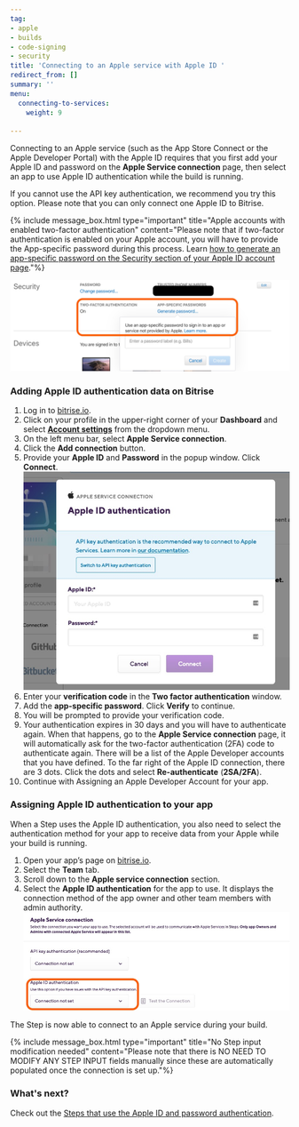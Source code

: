 ```yaml
---
tag:
- apple
- builds
- code-signing
- security
title: 'Connecting to an Apple service with Apple ID '
redirect_from: []
summary: ''
menu:
  connecting-to-services:
    weight: 9

---
```

Connecting to an Apple service (such as the App Store Connect or the Apple Developer Portal) with the Apple ID requires that you first add your Apple ID and password on the **Apple Service connection** page, then select an app to use Apple ID authentication while the build is running.

If you cannot use the API key authentication, we recommend you try this option. Please note that you can only connect one Apple ID to Bitrise.

{% include message_box.html type="important" title="Apple accounts with enabled two-factor authentication" content="Please note that if two-factor authentication is enabled on your Apple account, you will have to provide the App-specific password during this process. Learn [how to generate an app-specific password on the Security section of your Apple ID account page](https://support.apple.com/en-us/HT204397)."%}

![](/img/appspecificpassword.jpg)

### Adding Apple ID authentication data on Bitrise

 1. Log in to [bitrise.io](https://www.bitrise.io/).
 2. Click on your profile in the upper-right corner of your **Dashboard** and select [**Account settings**](https://app.bitrise.io/me/profile#/overview) from the dropdown menu.
 3. On the left menu bar, select **Apple Service connection**.
 4. Click the **Add connection** button.
 5. Provide your **Apple ID** and **Password** in the popup window. Click **Connect**.![](/img/appleidauthentication.jpg)
 6. Enter your **verification code** in the **Two factor authentication** window.
 7. Add the **app-specific password**. Click **Verify** to continue.
 8. You will be prompted to provide your verification code.
 9. Your authentication expires in 30 days and you will have to authenticate again. When that happens, go to the **Apple Service connection** page, it will automatically ask for the two-factor authentication (2FA) code to authenticate again. There will be a list of the Apple Developer accounts that you have defined. To the far right of the Apple ID connection, there are 3 dots. Click the dots and select **Re-authenticate** (**2SA/2FA**).
10. Continue with Assigning an Apple Developer Account for your app.

### Assigning Apple ID authentication to your app

When a Step uses the Apple ID authentication, you also need to select the authentication method for your app to receive data from your Apple while your build is running.

1. Open your app’s page on [bitrise.io](https://www.bitrise.io/).
2. Select the **Team** tab.
3. Scroll down to the **Apple service connection** section.
4. Select the **Apple ID authentication** for the app to use. It displays the connection method of the app owner and other team members with admin authority. ![](/img/appleidteam.jpg)

The Step is now able to connect to an Apple service during your build.

{% include message_box.html type="important" title="No Step input modification needed" content="Please note that there is NO NEED TO MODIFY ANY STEP INPUT  fields manually since these are automatically populated once the connection is set up."%}

### What's next?

Check out the [Steps that use the Apple ID and password authentication](/getting-started/connecting-to-services/connecting-to-an-apple-service-with-apple-id/).